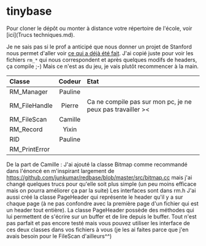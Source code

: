 tinybase
========

Pour cloner le dépôt ou monter à distance votre répertoire de l'école, voir [ici](Trucs techniques.md).

Je ne sais pas si le prof a anticipé que nous donner un projet de Stanford nous permet d'aller voir [ce qui a déjà été fait](https://github.com/junkumar/redbase). J'ai copié juste pour voir les fichiers `rm_*` qui nous correspondent et après quelques modifs de headers, ça compile ;-) Mais ce n'est as du jeu, je vais plutôt recommencer à la main.

Classe			|	Codeur  | Etat
:---------------|:------------:|:--------
RM_Manager		|	Pauline |
RM_FileHandle	|	Pierre  | Ca ne compile pas sur mon pc, je ne peux pas travailler ><
RM_FileScan		|	Camille |
RM_Record		|	Yixin |
RID				|	Pauline |
RM_PrintError	|	  |


De la part de Camille :
J'ai ajouté la classe Bitmap comme recommandé dans l'énoncé en m'inspirant largement de https://github.com/junkumar/redbase/blob/master/src/bitmap.cc mais j'ai changé quelques trucs pour qu'elle soit plus simple (un peu moins efficace mais on pourra améliorer ça par la suite)
Les interfaces sont dans rm.h
J'ai aussi créé la classe PageHeader qui représente le header qu'il y a sur chaque page (à ne pas confondre avec la première page d'un fichier qui est un header tout entière).
La classe PageHeader possède des méthodes qui lui permettent de s'écrire sur un buffer et de lire depuis le buffer.
Tout n'est pas parfait et pas encore testé mais vous pouvez utiliser les interface de ces deux classes dans vos fichiers à vous (je les ai faites parce que j'en avais besoin pour le FileScan d'ailleurs^^)
